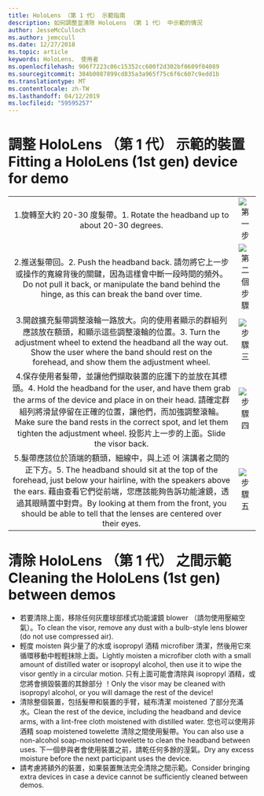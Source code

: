 ```yaml
---
title: HoloLens （第 1 代） 示範指南
description: 如何調整並清除 HoloLens （第 1 代） 中示範的情況
author: JesseMcCulloch
ms.author: jemccull
ms.date: 12/27/2018
ms.topic: article
keywords: HoloLens、 使用者
ms.openlocfilehash: 906f7223c06c15352cc600f2d302bf0609f04089
ms.sourcegitcommit: 384b0087899cd835a3a965f75c6f6c607c9edd1b
ms.translationtype: MT
ms.contentlocale: zh-TW
ms.lasthandoff: 04/12/2019
ms.locfileid: "59595257"
---
```

<H1><span data-ttu-id="1af21-104">調整 HoloLens （第 1 代） 示範的裝置</span><span class="sxs-lookup"><span data-stu-id="1af21-104">Fitting a HoloLens (1st gen) device for demo</span></span> </H1>


|     |     |
|:---:|:---:|
|<span data-ttu-id="1af21-105">1.旋轉至大約 20-30 度髮帶。</span><span class="sxs-lookup"><span data-stu-id="1af21-105">1. Rotate the headband up to about 20-30 degrees.</span></span>|![第一步](images/FitGuideStep1.png)|
|<span data-ttu-id="1af21-107">2.推送髮帶回。</span><span class="sxs-lookup"><span data-stu-id="1af21-107">2. Push the headband back.</span></span> <span data-ttu-id="1af21-108">請勿將它上一步 或操作的寬線背後的關鍵，因為這樣會中斷一段時間的頻外。</span><span class="sxs-lookup"><span data-stu-id="1af21-108">Do not pull it back, or manipulate the band behind the hinge, as this can break the band over time.</span></span>|![第二個步驟](images/FitGuideStep2.png)|
|<span data-ttu-id="1af21-110">3.開啟擴充髮帶調整滾輪一路放大。向的使用者顯示的群組列應該放在額頭，和顯示這些調整滾輪的位置。</span><span class="sxs-lookup"><span data-stu-id="1af21-110">3. Turn the adjustment wheel to extend the headband all the way out. Show the user where the band should rest on the forehead, and show them the adjustment wheel.</span></span>|![步驟三](images/FitGuideStep3.png)|
|<span data-ttu-id="1af21-112">4.保存使用者髮帶，並讓他們擷取裝置的庇護下的並放在其標頭。</span><span class="sxs-lookup"><span data-stu-id="1af21-112">4. Hold the headband for the user, and have them grab the arms of the device and place in on their head.</span></span> <span data-ttu-id="1af21-113">請確定群組列將滑鼠停留在正確的位置，讓他們，而加強調整滾輪。</span><span class="sxs-lookup"><span data-stu-id="1af21-113">Make sure the band rests in the correct spot, and let them tighten the adjustment wheel.</span></span> <span data-ttu-id="1af21-114">投影片上一步的上面。</span><span class="sxs-lookup"><span data-stu-id="1af21-114">Slide the visor back.</span></span>|![步驟四](images/FitGuideStep4.png)|
|<span data-ttu-id="1af21-116">5.髮帶應該位於頂端的額頭，細線中，與上述 어 演講者之間的正下方。</span><span class="sxs-lookup"><span data-stu-id="1af21-116">5. The headband should sit at the top of the forehead, just below your hairline, with the speakers above the ears.</span></span> <span data-ttu-id="1af21-117">藉由查看它們從前端，您應該能夠告訴功能濾鏡，透過其眼睛置中對齊。</span><span class="sxs-lookup"><span data-stu-id="1af21-117">By looking at them from the front, you should be able to tell that the lenses are centered over their eyes.</span></span>|![步驟五](images/FitGuideSetep5.png)|


<H1><span data-ttu-id="1af21-119">清除 HoloLens （第 1 代） 之間示範</span><span class="sxs-lookup"><span data-stu-id="1af21-119">Cleaning the HoloLens (1st gen) between demos</span></span></H1>


- <span data-ttu-id="1af21-120">若要清除上面，移除任何灰塵球部樣式功能濾鏡 blower （請勿使用壓縮空氣）。</span><span class="sxs-lookup"><span data-stu-id="1af21-120">To clean the visor, remove any dust with a bulb-style lens blower (do not use compressed air).</span></span>
- <span data-ttu-id="1af21-121">輕度 moisten 與少量了的水或 isopropyl 酒精 microfiber 清潔，然後用它來循環移動中輕輕抹除上面。</span><span class="sxs-lookup"><span data-stu-id="1af21-121">Lightly moisten a microfiber cloth with a small amount of distilled water or isopropyl alcohol, then use it to wipe the visor gently in a circular motion.</span></span> <span data-ttu-id="1af21-122">只有上面可能會清除與 isopropyl 酒精，或您將會損毀裝置的其餘部分 ！</span><span class="sxs-lookup"><span data-stu-id="1af21-122">Only the visor may be cleaned with isopropyl alcohol, or you will damage the rest of the device!</span></span>
- <span data-ttu-id="1af21-123">清除整個裝置，包括髮帶和裝置的手臂，絨布清潔 moistened 了部分充滿水。</span><span class="sxs-lookup"><span data-stu-id="1af21-123">Clean the rest of the device, including the headband and device arms, with a lint-free cloth moistened with distilled water.</span></span> <span data-ttu-id="1af21-124">您也可以使用非酒精 soap moistened towelette 清除之間使用髮帶。</span><span class="sxs-lookup"><span data-stu-id="1af21-124">You can also use a non-alcohol soap-moistened towelette to clean the headband between uses.</span></span> <span data-ttu-id="1af21-125">下一個參與者會使用裝置之前，請乾任何多餘的溼氣。</span><span class="sxs-lookup"><span data-stu-id="1af21-125">Dry any excess moisture before the next participant uses the device.</span></span>
- <span data-ttu-id="1af21-126">請考慮將額外的裝置，如果裝置無法完全清除之間示範。</span><span class="sxs-lookup"><span data-stu-id="1af21-126">Consider bringing extra devices in case a device cannot be sufficiently cleaned between demos.</span></span>
